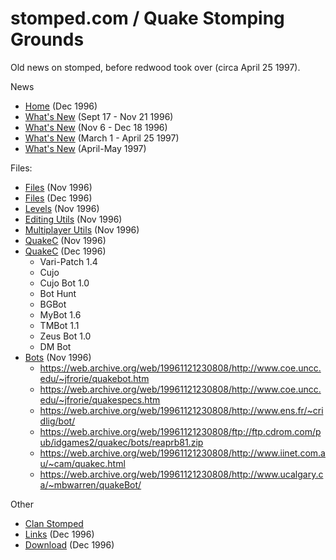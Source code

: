 # stomped.com / Quake Stomping Grounds

Old news on stomped, before redwood took over (circa April 25 1997).

News

* [Home](https://web.archive.org/web/19961121230158/http://www.stomped.com:80/) (Dec 1996)
* [What's New](https://web.archive.org/web/19961121230336/http://www.stomped.com/whatsnew.html) (Sept 17 - Nov 21 1996)
* [What's New](https://web.archive.org/web/19961219003052/http://www.stomped.com:80/whatsnew.html) (Nov 6 - Dec 18 1996)
* [What's New](https://web.archive.org/web/19970607103846/http://www.stomped.com/quake/whatsnew/oldnews.html) (March 1 - April 25 1997)
* [What's New](https://web.archive.org/web/19970607102622/http://www.stomped.com/quake/whatsnew/) (April-May 1997)

Files:

* [Files](https://web.archive.org/web/19961121230405/http://www.stomped.com:80/files.html) (Nov 1996)
* [Files](https://web.archive.org/web/19961219003113/http://www.stomped.com:80/files.html) (Dec 1996)
* [Levels](https://web.archive.org/web/19961121231314/http://www.stomped.com:80/files.levels.html) (Nov 1996)
* [Editing Utils](https://web.archive.org/web/19961121231340/http://www.stomped.com:80/files.edit.html) (Nov 1996)
* [Multiplayer Utils](https://web.archive.org/web/19961121231406/http://www.stomped.com:80/files.multi.html) (Nov 1996)
* [QuakeC](https://web.archive.org/web/19961121231508/http://www.stomped.com:80/files.quakec.html) (Nov 1996)
* [QuakeC](https://web.archive.org/web/19961219004029/http://www.stomped.com:80/files.quakec.html) (Dec 1996)
	* Vari-Patch 1.4
	* Cujo
	* Cujo Bot 1.0
	* Bot Hunt
	* BGBot
	* MyBot 1.6
	* TMBot 1.1
	* Zeus Bot 1.0
	* DM Bot
* [Bots](https://web.archive.org/web/19961121230808/http://www.stomped.com/quakebot/index.html) (Nov 1996)
	* https://web.archive.org/web/19961121230808/http://www.coe.uncc.edu/~jfrorie/quakebot.htm
	* https://web.archive.org/web/19961121230808/http://www.coe.uncc.edu/~jfrorie/quakespecs.htm
	* https://web.archive.org/web/19961121230808/http://www.ens.fr/~cridlig/bot/
	* https://web.archive.org/web/19961121230808/ftp://ftp.cdrom.com/pub/idgames2/quakec/bots/reaprb81.zip
	* https://web.archive.org/web/19961121230808/http://www.iinet.com.au/~cam/quakec.html
	* https://web.archive.org/web/19961121230808/http://www.ucalgary.ca/~mbwarren/quakeBot/

Other

* [Clan Stomped](https://web.archive.org/web/19961121230423/http://www.stomped.com:80/clan.stomped/index.html)
* [Links](https://web.archive.org/web/19961219003219/http://www.stomped.com/quakelinks.html) (Dec 1996)
* [Download](https://web.archive.org/web/19961121231601/http://www.stomped.com:80/download.html) (Dec 1996)